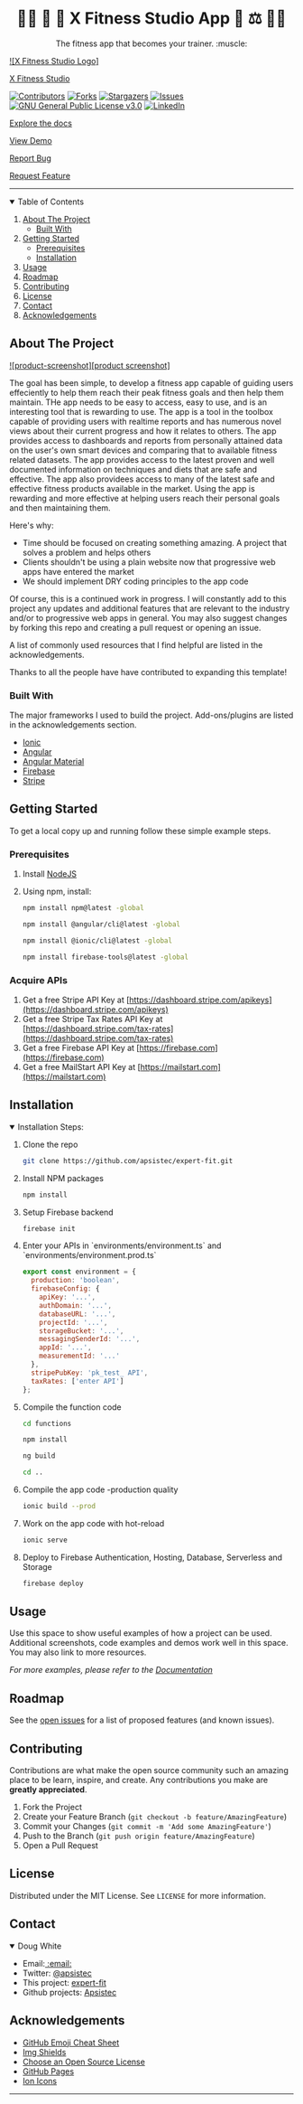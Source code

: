 <h1 align="center"> 🏋️‍♂️ 🥡 🍎 X Fitness Studio App   🍏 ⚖️ 🏋️‍♀️</h1>
<!-- PROJECT LOGO -->
<p align="center"> The fitness app that becomes your trainer.  :muscle: </p>

[![X Fitness Studio Logo]][logo]

[X Fitness Studio](https://github.com/apsistec/expert-fit)

<!-- PROJECT SHIELDS -->

[![Contributors][contributors-shield]][contributors-url]
[![Forks][forks-shield]][forks-url]
[![Stargazers][stars-shield]][stars-url]
[![Issues][issues-shield]][issues-url]
[![GNU General Public License v3.0][license-shield]][license-url]
[![LinkedIn][linkedin-shield]][linkedin-url]

[Explore the docs](https://github.com/apsistec/expert-fit")

[View Demo](https://github.com/apsistec/expert-fit)

[Report Bug](https://github.com/apsistec/expert-fit/issues)

[Request Feature](https://github.com/apsistec/expert-fit/issues)

---

<!-- TABLE OF CONTENTS -->
<details open>
  <summary>Table of Contents</summary>
  <ol>
    <li>
      <a href="#about-the-project">About The Project</a>
      <ul>
        <li><a href="#built-with">Built With</a></li>
      </ul>
    </li>
    <li>
      <a href="#getting-started">Getting Started</a>
      <ul>
        <li><a href="#prerequisites">Prerequisites</a></li>
        <li><a href="#installation">Installation</a></li>
      </ul>
    </li>
    <li><a href="#usage">Usage</a></li>
    <li><a href="#roadmap">Roadmap</a></li>
    <li><a href="#contributing">Contributing</a></li>
    <li><a href="#license">License</a></li>
    <li><a href="#contact">Contact</a></li>
    <li><a href="#acknowledgements">Acknowledgements</a></li>
  </ol>
</details>

<!-- ABOUT THE PROJECT -->

## About The Project

[![product-screenshot][product screenshot]][screenshot]

The goal has been simple, to develop a fitness app capable of guiding users
effeciently to help them reach their peak fitness goals and then help
them maintain. THe app needs to be easy to access, easy to use, and is an
interesting tool that is rewarding to use. The app is a tool in the
toolbox capable of providing users with realtime reports and has
numerous novel views about their current progress and how it relates to
others. The app provides access to dashboards and reports from
personally attained data on the user's own smart devices and comparing
that to available fitness related datasets. The app provides access to
the latest proven and well documented information on techniques and
diets that are safe and effective. The app also providees access to many
of the latest safe and effective fitness products available in the
market. Using the app is rewarding and more effective at helping users
reach their personal goals and then maintaining them.

Here's why:

- Time should be focused on creating something amazing. A project that solves a
  problem and helps others
- Clients shouldn't be using a plain website now that progressive web apps have
  entered the market
- We should implement DRY coding principles to the app code

Of course, this is a continued work in progress. I will constantly add to this
project any updates and additional features that are relevant to the industry
and/or to progressive web apps in general. You may also suggest changes by
forking this repo and creating a pull request or opening an issue.

A list of commonly used resources that I find helpful are listed in the acknowledgements.

Thanks to all the people have have contributed to expanding
this template!

### Built With

The major frameworks I used to build the project. Add-ons/plugins are listed in
the acknowledgements section.

- [Ionic](https://ionicframework.com)
- [Angular](https://angular.io)
- [Angular Material](https://material.angular.io)
- [Firebase](https://firebase.com)
- [Stripe](https://stripe.com)

<!-- GETTING STARTED -->

## Getting Started

To get a local copy up and running follow these simple example steps.

### Prerequisites

1. Install
   [NodeJS](https://www.nodejs.com)

2. Using npm, install:

   ```sh
   npm install npm@latest -global
   ```

   ```sh
   npm install @angular/cli@latest -global
   ```

   ```sh
   npm install @ionic/cli@latest -global
   ```

   ```sh
   npm install firebase-tools@latest -global
   ```

### Acquire APIs

1. Get a free Stripe API Key at [https://dashboard.stripe.com/apikeys](https://dashboard.stripe.com/apikeys)
2. Get a free Stripe Tax Rates API Key at [https://dashboard.stripe.com/tax-rates](https://dashboard.stripe.com/tax-rates)
3. Get a free Firebase API Key at [https://firebase.com](https://firebase.com)
4. Get a free MailStart API Key at [https://mailstart.com](https://mailstart.com)

## Installation

<details open>
<summary>Installation Steps:</summary>
<ol>
<li>Clone the repo

```sh
git clone https://github.com/apsistec/expert-fit.git
```

   </li>
   <li> Install NPM packages

```sh
npm install
```

</li>

<li>Setup Firebase backend

```sh
firebase init
```

<li>Enter your APIs in `environments/environment.ts` and `environments/environment.prod.ts`

```js
export const environment = {
  production: 'boolean',
  firebaseConfig: {
    apiKey: '...',
    authDomain: '...',
    databaseURL: '...',
    projectId: '...',
    storageBucket: '...',
    messagingSenderId: '...',
    appId: '...',
    measurementId: '...'
  },
  stripePubKey: 'pk_test_ API',
  taxRates: ['enter API']
};
```

<li>Compile the function code

```sh
cd functions
```

```sh
npm install
```

```sh
ng build
```

```sh
cd ..
```

 </li>

<li>Compile the app code -production quality

```sh
ionic build --prod
```

   </li>

<li>Work on the app code with hot-reload

```sh
ionic serve
```

   </li>

<li>Deploy to Firebase Authentication, Hosting, Database, Serverless and Storage

```sh
firebase deploy
```

   </li>

</ol>
</details>

<!-- USAGE EXAMPLES -->

## Usage

Use this space to show useful examples of how a project can be used. Additional
 screenshots, code examples and demos work well in this space. You may also link
  to more resources.

_For more examples, please refer to the [Documentation][project]_

<!-- ROADMAP -->

## Roadmap

See the [open issues](https://github.com/apsistec/expert-fit/issues) for a list
 of proposed features (and known issues).

<!-- CONTRIBUTING -->

## Contributing

Contributions are what make the open source community such an amazing place to
 be learn, inspire, and create. Any contributions you make are **greatly appreciated**.

1. Fork the Project
2. Create your Feature Branch (`git checkout -b feature/AmazingFeature`)
3. Commit your Changes (`git commit -m 'Add some AmazingFeature'`)
4. Push to the Branch (`git push origin feature/AmazingFeature`)
5. Open a Pull Request

<!-- LICENSE -->

## License

Distributed under the MIT License. See `LICENSE` for more information.

<!-- CONTACT -->

## Contact

<details open>
<summary>
Doug White
</summary>
<ul>
<li>Email:<a href="doug@apsistec.app"> :email:</a></li>
<li>Twitter: <a href="https://twitter.com/apsistec)">@apsistec</a></li>
<li>This project: <a href="https://github.com/apsistec/expert-fit">expert-fit</a></li>
<li>Github projects: <a href="https://github.com/apsistec">Apsistec</a></li>
</ul>
</details>

<!-- ACKNOWLEDGEMENTS -->

## Acknowledgements

- [GitHub Emoji Cheat Sheet](https://www.webpagefx.com/tools/emoji-cheat-sheet)
- [Img Shields](https://shields.io)
- [Choose an Open Source License](https://choosealicense.com)
- [GitHub Pages](https://pages.github.com)
- [Ion Icons](https://ionicons.com)

---

<!-- MARKDOWN LINKS & IMAGES -->

[contributors-shield]: https://img.shields.io/github/contributors/apsistec/expert-fit.svg?style=for-the-badge
[contributors-url]: https://github.com/apsistec/expert-fit/graphs/contributors
[forks-shield]: https://img.shields.io/github/forks/apsistec/expert-fit.svg?style=for-the-badge
[forks-url]: https://github.com/apsistec/expert-fit/network/members
[stars-shield]: https://img.shields.io/github/stars/apsistec/expert-fit.svg?style=for-the-badge
[stars-url]: https://github.com/apsistec/expert-fit/stargazers
[issues-shield]: https://img.shields.io/github/issues/apsistec/expert-fit.svg?style=for-the-badge
[issues-url]: https://github.com/apsistec/expert-fit/issues
[license-shield]: https://img.shields.io/github/license/apsistec/expert-fit.svg?style=for-the-badge
[license-url]: https://github.com/apsistec/expert-fit/blob/master/LICENSE.txt
[linkedin-shield]: https://img.shields.io/badge/-LinkedIn-black.svg?style=for-the-badge&logo=linkedin&colorB=555
[linkedin-url]: https://linkedin.com/in/apsistec
[product-screenshot]: src/assets/images/screenshot.png
[logo]: https://github.com/apsistec/expert-fit/src/assets/logos/logo.png
[screenshot]: https://xfitness.studio-midland-tx.web.app
[project]: https://github.com/apsistec/expert-fit
